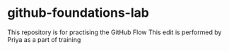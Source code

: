 # github-foundations-lab
This repository is for practising the GitHub Flow
This edit is performed by Priya as a part of training 
